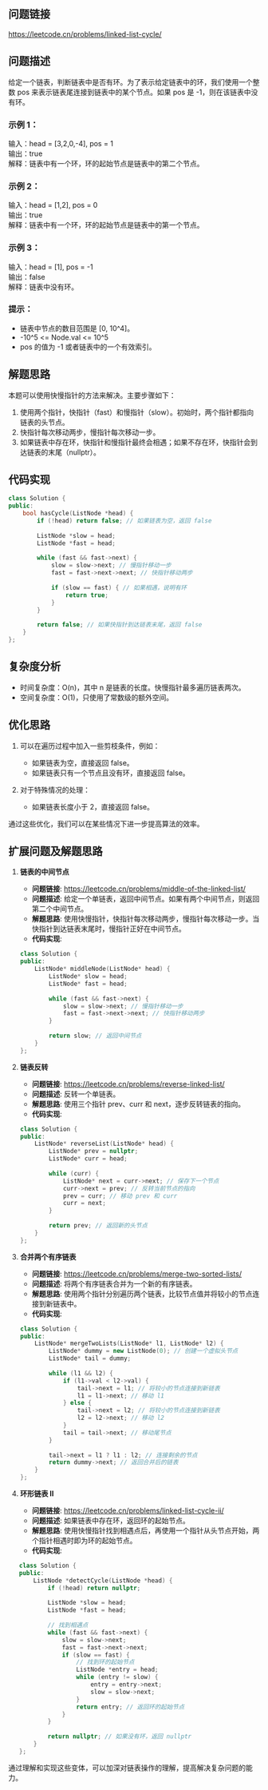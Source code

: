 ## 问题链接
https://leetcode.cn/problems/linked-list-cycle/

## 问题描述
给定一个链表，判断链表中是否有环。为了表示给定链表中的环，我们使用一个整数 pos 来表示链表尾连接到链表中的某个节点。如果 pos 是 -1，则在该链表中没有环。

### 示例 1：

输入：head = [3,2,0,-4], pos = 1  
输出：true  
解释：链表中有一个环，环的起始节点是链表中的第二个节点。

### 示例 2：

输入：head = [1,2], pos = 0  
输出：true  
解释：链表中有一个环，环的起始节点是链表中的第一个节点。

### 示例 3：

输入：head = [1], pos = -1  
输出：false  
解释：链表中没有环。

### 提示：

- 链表中节点的数目范围是 [0, 10^4]。
- -10^5 <= Node.val <= 10^5
- pos 的值为 -1 或者链表中的一个有效索引。

## 解题思路
本题可以使用快慢指针的方法来解决。主要步骤如下：

1. 使用两个指针，快指针（fast）和慢指针（slow）。初始时，两个指针都指向链表的头节点。
2. 快指针每次移动两步，慢指针每次移动一步。
3. 如果链表中存在环，快指针和慢指针最终会相遇；如果不存在环，快指针会到达链表的末尾（nullptr）。

## 代码实现
```cpp
class Solution {
public:
    bool hasCycle(ListNode *head) {
        if (!head) return false; // 如果链表为空，返回 false
        
        ListNode *slow = head;
        ListNode *fast = head;
        
        while (fast && fast->next) {
            slow = slow->next; // 慢指针移动一步
            fast = fast->next->next; // 快指针移动两步
            
            if (slow == fast) { // 如果相遇，说明有环
                return true;
            }
        }
        
        return false; // 如果快指针到达链表末尾，返回 false
    }
};
```

## 复杂度分析
- 时间复杂度：O(n)，其中 n 是链表的长度。快慢指针最多遍历链表两次。
- 空间复杂度：O(1)，只使用了常数级的额外空间。

## 优化思路
1. 可以在遍历过程中加入一些剪枝条件，例如：
   - 如果链表为空，直接返回 false。
   - 如果链表只有一个节点且没有环，直接返回 false。

2. 对于特殊情况的处理：
   - 如果链表长度小于 2，直接返回 false。

通过这些优化，我们可以在某些情况下进一步提高算法的效率。

## 扩展问题及解题思路
1. **链表的中间节点**
   - **问题链接**: https://leetcode.cn/problems/middle-of-the-linked-list/
   - **问题描述**: 给定一个单链表，返回中间节点。如果有两个中间节点，则返回第二个中间节点。
   - **解题思路**: 使用快慢指针，快指针每次移动两步，慢指针每次移动一步。当快指针到达链表末尾时，慢指针正好在中间节点。
   - **代码实现**:   
   ```cpp
   class Solution {
   public:
       ListNode* middleNode(ListNode* head) {
           ListNode* slow = head;
           ListNode* fast = head;
           
           while (fast && fast->next) {
               slow = slow->next; // 慢指针移动一步
               fast = fast->next->next; // 快指针移动两步
           }
           
           return slow; // 返回中间节点
       }
   };   
   ```

2. **链表反转**
   - **问题链接**: https://leetcode.cn/problems/reverse-linked-list/
   - **问题描述**: 反转一个单链表。
   - **解题思路**: 使用三个指针 prev、curr 和 next，逐步反转链表的指向。
   - **代码实现**:   
   ```cpp
   class Solution {
   public:
       ListNode* reverseList(ListNode* head) {
           ListNode* prev = nullptr;
           ListNode* curr = head;
           
           while (curr) {
               ListNode* next = curr->next; // 保存下一个节点
               curr->next = prev; // 反转当前节点的指向
               prev = curr; // 移动 prev 和 curr
               curr = next;
           }
           
           return prev; // 返回新的头节点
       }
   };   
   ```

3. **合并两个有序链表**
   - **问题链接**: https://leetcode.cn/problems/merge-two-sorted-lists/
   - **问题描述**: 将两个有序链表合并为一个新的有序链表。
   - **解题思路**: 使用两个指针分别遍历两个链表，比较节点值并将较小的节点连接到新链表中。
   - **代码实现**:   
   ```cpp
   class Solution {
   public:
       ListNode* mergeTwoLists(ListNode* l1, ListNode* l2) {
           ListNode* dummy = new ListNode(0); // 创建一个虚拟头节点
           ListNode* tail = dummy;
           
           while (l1 && l2) {
               if (l1->val < l2->val) {
                   tail->next = l1; // 将较小的节点连接到新链表
                   l1 = l1->next; // 移动 l1
               } else {
                   tail->next = l2; // 将较小的节点连接到新链表
                   l2 = l2->next; // 移动 l2
               }
               tail = tail->next; // 移动尾节点
           }
           
           tail->next = l1 ? l1 : l2; // 连接剩余的节点
           return dummy->next; // 返回合并后的链表
       }
   };   
   ```

4. **环形链表 II**
   - **问题链接**: https://leetcode.cn/problems/linked-list-cycle-ii/
   - **问题描述**: 如果链表中存在环，返回环的起始节点。
   - **解题思路**: 使用快慢指针找到相遇点后，再使用一个指针从头节点开始，两个指针相遇时即为环的起始节点。
   - **代码实现**:   
```cpp
   class Solution {
   public:
       ListNode *detectCycle(ListNode *head) {
           if (!head) return nullptr;
           
           ListNode *slow = head;
           ListNode *fast = head;
           
           // 找到相遇点
           while (fast && fast->next) {
               slow = slow->next;
               fast = fast->next->next;
               if (slow == fast) {
                   // 找到环的起始节点
                   ListNode *entry = head;
                   while (entry != slow) {
                       entry = entry->next;
                       slow = slow->next;
                   }
                   return entry; // 返回环的起始节点
               }
           }
           
           return nullptr; // 如果没有环，返回 nullptr
       }
   };   
```

通过理解和实现这些变体，可以加深对链表操作的理解，提高解决复杂问题的能力。


